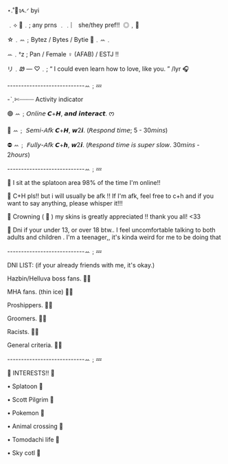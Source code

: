 ⋆.˚🦋ᝰ.ᐟ byi

﹒⟡ 📌﹒; any prns ﹒﹒︴ she/they pref!!  ◎﹐📎

☆﹒ꕀ﹔Bytez / Bytes / Bytie 🌊﹒ꕀ﹒

ꕀ﹒ᶻz ; Pan / Female ♀️ (AFAB) / ESTJ !!

リ﹒Ꮺ — ♡﹒; “ I could even learn how to love, like you. ” /lyr 🎧

----------------------------ꕀ﹔💤

-ˋˏ✄┈┈┈┈ Activity indicator

🟢 ꕀ﹔𝘖𝘯𝘭𝘪𝘯𝘦 𝘾+𝙃, 𝙖𝙣𝙙 𝙞𝙣𝙩𝙚𝙧𝙖𝙘𝙩. ᰔ


🌙 ꕀ﹔ 𝘚𝘦𝘮𝘪-𝘈𝘧𝘬 𝘾+𝙃, 𝙬2𝙞. (𝘙𝘦𝘴𝘱𝘰𝘯𝘥 𝘵𝘪𝘮𝘦; 5 - 30𝘮𝘪𝘯𝘴)


⛔️ ꕀ﹔ 𝘍𝘶𝘭𝘭𝘺-𝘈𝘧𝘬 𝘾+𝙝, 𝙬2𝙞. (𝘙𝘦𝘴𝘱𝘰𝘯𝘥 𝘵𝘪𝘮𝘦 𝘪𝘴 𝘴𝘶𝘱𝘦𝘳 𝘴𝘭𝘰𝘸. 30𝘮𝘪𝘯𝘴 - 2𝘩𝘰𝘶𝘳𝘴) 

----------------------------ꕀ﹔💤

📌 
I sit at the splatoon area 98% of the time I'm online!!

📌 
C+H pls!! but i will usually be afk !! If I'm afk, feel free to c+h and
if you want to say anything, please whisper it!!!


📌 
Crowning ( 👑 ) my skins is greatly appreciated !! thank you all! <33

📌 
Dni if your under 13, or over 18 btw.. I feel uncomfortable talking to both 
adults and children . I'm a teenager,, it's kinda weird for me to be doing that 

----------------------------ꕀ﹔💤

DNI LIST: (if your already friends with me, it's okay.)

Hazbin/Helluva boss fans. 🚩🚫


MHA fans. (thin ice) 🚩🚫

Proshippers. 🚩🚫

Groomers. 🚩🚫

Racists. 🚩🚫

General criteria. 🚩🚫

----------------------------ꕀ﹔💤

🎉 INTERESTS!! 🎉

• Splatoon 📎

• Scott Pilgrim 📎

• Pokemon 📎

• Animal crossing 📎

• Tomodachi life 📎

• Sky cotl 📎
